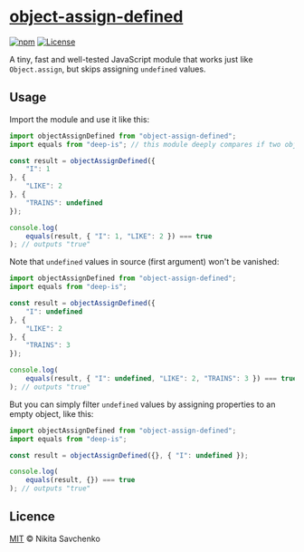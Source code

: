 # [object-assign-defined](https://www.npmjs.com/package/object-assign-defined)

[![npm](https://img.shields.io/npm/v/object-assign-defined.svg)](https://www.npmjs.com/package/object-assign-defined)
[![License](https://img.shields.io/github/license/zitros/object-assign-defined.svg)](LICENSE)

A tiny, fast and well-tested JavaScript module that works just like `Object.assign`, but skips 
assigning `undefined` values.

Usage
-----

Import the module and use it like this:

```javascript
import objectAssignDefined from "object-assign-defined";
import equals from "deep-is"; // this module deeply compares if two objects match

const result = objectAssignDefined({
    "I": 1
}, {
    "LIKE": 2
}, {
    "TRAINS": undefined
});

console.log(
    equals(result, { "I": 1, "LIKE": 2 }) === true
); // outputs "true"
```

Note that `undefined` values in source (first argument) won't be vanished:

```javascript
import objectAssignDefined from "object-assign-defined";
import equals from "deep-is";

const result = objectAssignDefined({
    "I": undefined
}, {
    "LIKE": 2
}, {
    "TRAINS": 3
});

console.log(
    equals(result, { "I": undefined, "LIKE": 2, "TRAINS": 3 }) === true
); // outputs "true"
```

But you can simply filter `undefined` values by assigning properties to an empty object, like this:

```javascript
import objectAssignDefined from "object-assign-defined";
import equals from "deep-is";

const result = objectAssignDefined({}, { "I": undefined });

console.log(
    equals(result, {}) === true
); // outputs "true"
```

Licence
-------

[MIT](LICENSE) © Nikita Savchenko